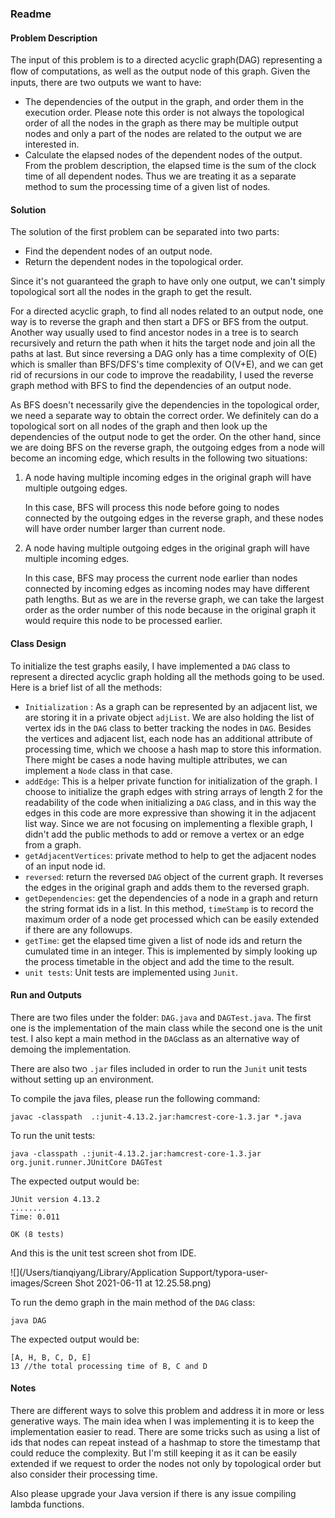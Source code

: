 ### Readme

#### Problem Description

The input of this problem is to a directed acyclic graph(DAG) representing a ﬂow of computations, as well as the output node of this graph. Given the inputs, there are two outputs we want to have:

- The dependencies of the output in the graph, and order them in the execution order. Please note this order is not always the topological order of all the nodes in the graph as there may be multiple output nodes and only a part of the nodes are related to the output we are interested in.
- Calculate the elapsed nodes of the dependent nodes of the output. From the problem description, the elapsed time is the sum of the clock time of all dependent nodes. Thus we are treating it as a separate method to sum the processing time of a given list of nodes.

#### Solution

The solution of the first problem can be separated into two parts:

- Find the dependent nodes of an output node.
- Return the dependent nodes in the topological order.

Since it's not guaranteed the graph to have only one output, we can't simply topological sort all the nodes in the graph to get the result.

For a directed acyclic graph, to find all nodes related to an output node, one way is to reverse the graph and then start a DFS or BFS from the output. Another way usually used to find ancestor nodes in a tree is to search recursively and return the path when it hits the target node and join all the paths at last. But since reversing a DAG only has a time complexity of O(E) which is smaller than BFS/DFS's time complexity of O(V+E), and we can get rid of recursions in our code to improve the readability, I used the reverse graph method with BFS to find the dependencies of an output node.

As BFS doesn't necessarily give the dependencies in the topological order, we need a separate way to obtain the correct order. We definitely can do a topological sort on all nodes of the graph and then look up the dependencies of the output node to get the order. On the other hand, since we are doing BFS on the reverse graph, the outgoing edges from a node will become an incoming edge, which results in the following two situations:

1. A node having multiple incoming edges in the original graph will have multiple outgoing edges.

   In this case, BFS will process this node before going to nodes connected by the outgoing edges in the reverse graph, and these nodes will have order number larger than current node.

2. A node having multiple outgoing edges in the original graph will have multiple incoming edges.

   In this case, BFS may process the current node earlier than nodes connected by incoming edges as incoming nodes may have different path lengths. But as we are in the reverse graph, we can take the largest order as the order number of this node because in the original graph it would require this node to be processed earlier.

#### Class Design

To initialize the test graphs easily, I have implemented a `DAG` class to represent a directed acyclic graph holding all the methods going to be used. Here is a brief list of all the methods:

- `Initialization` : As a graph can be represented by an adjacent list, we are storing it in a private object `adjList`.  We are also holding the list of vertex ids in the `DAG` class to better tracking the nodes in `DAG`. Besides the vertices and adjacent list, each node has an additional attribute of processing time, which we choose a hash map to store this information. There might be cases a node having multiple attributes, we can implement a `Node` class in that case. 
- `addEdge`: This is a helper private function for initialization of the graph. I choose to initialize the graph edges with string arrays of length 2 for the readability of the code when initializing a `DAG` class, and in this way the edges in this code are more expressive than showing it in the adjacent list way.  Since we are not focusing on implementing a flexible graph, I didn't add the public methods to add or remove a vertex or an edge from a graph.
-  `getAdjacentVertices`: private method to help to get the adjacent nodes of an input node id.
- `reversed`: return the reversed `DAG` object of the current graph. It reverses the edges in the original graph and adds them to the reversed graph.
- `getDependencies`: get the dependencies of a node in a graph and return the string format ids in a list. In this method, `timeStamp` is to record the maximum order of a node get processed which can be easily extended if there are any followups.
-  `getTime`: get the elapsed time given a list of node ids and return the cumulated time in an integer. This is implemented by simply looking up the process timetable in the object and add the time to the result.
- `unit tests`: Unit tests are implemented using `Junit`.

#### Run and Outputs

There are two files under the folder: `DAG.java` and `DAGTest.java`. The first one is the implementation of the main class while the second one is the unit test. I also kept a main method in the `DAG`class as an alternative way of demoing the implementation.

There are also two `.jar` files included in order to run the `Junit` unit tests without setting up an environment.

To compile the java files, please run the following command:

```
javac -classpath  .:junit-4.13.2.jar:hamcrest-core-1.3.jar *.java
```

To run the unit tests:

```
java -classpath .:junit-4.13.2.jar:hamcrest-core-1.3.jar org.junit.runner.JUnitCore DAGTest
```

The expected output would be:

```
JUnit version 4.13.2
........
Time: 0.011

OK (8 tests)
```

And this is the unit test screen shot from IDE.

![](/Users/tianqiyang/Library/Application Support/typora-user-images/Screen Shot 2021-06-11 at 12.25.58.png)

To run the demo graph in the main method of the `DAG` class:

```
java DAG
```

The expected output would be:

```
[A, H, B, C, D, E]
13 //the total processing time of B, C and D
```



#### Notes

There are different ways to solve this problem and address it in more or less generative ways. The main idea when I was implementing it is to keep the implementation easier to read. There are some tricks such as using a list of ids that nodes can repeat instead of a hashmap to store the timestamp that could reduce the complexity. But I'm still keeping it as it can be easily extended if we request to order the nodes not only by topological order but also consider their processing time.

Also please upgrade your Java version if there is any issue compiling lambda functions.
